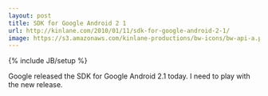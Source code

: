 ```yaml
---
layout: post
title: SDK for Google Android 2 1
url: http://kinlane.com/2010/01/11/sdk-for-google-android-2-1/
image: https://s3.amazonaws.com/kinlane-productions/bw-icons/bw-api-a.png
---
```

{% include JB/setup %}
<p>
     Google released the SDK for Google Android 2.1 today. I need to play with the new release.
</p>